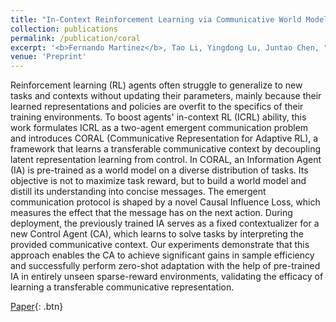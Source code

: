 ```yaml
---
title: "In-Context Reinforcement Learning via Communicative World Models"
collection: publications
permalink: /publication/coral
excerpt: '<b>Fernando Martinez</b>, Tao Li, Yingdong Lu, Juntao Chen, "In-Context Reinforcement Learning via Communicative World Models"'
venue: 'Preprint'
---
```

Reinforcement learning (RL) agents often struggle to generalize to new tasks and contexts without updating their parameters, mainly because their learned representations and policies are overfit to the specifics of their training environments. To boost agents' in-context RL (ICRL) ability, this work formulates ICRL as a two-agent emergent communication problem and introduces CORAL (Communicative Representation for Adaptive RL), a framework that learns a transferable communicative context by decoupling latent representation learning from control. In CORAL, an Information Agent (IA) is pre-trained as a world model on a diverse distribution of tasks. Its objective is not to maximize task reward, but to build a world model and distill its understanding into concise messages. The emergent communication protocol is shaped by a novel Causal Influence Loss, which measures the effect that the message has on the next action. During deployment, the previously trained IA serves as a fixed contextualizer for a new Control Agent (CA), which learns to solve tasks by interpreting the provided communicative context. Our experiments demonstrate that this approach enables the CA to achieve significant gains in sample efficiency and successfully perform zero-shot adaptation with the help of pre-trained IA in entirely unseen sparse-reward environments, validating the efficacy of learning a transferable communicative representation.

[Paper](https://arxiv.org/abs/2508.06659){: .btn}